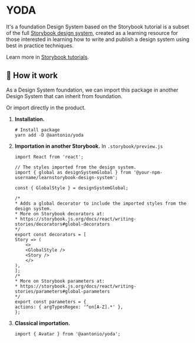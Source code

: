 # YODA

It's a foundation Design System based on the Storybook tutorial is a subset of the full [Storybook design system](https://github.com/storybookjs/design-system/), created as a learning resource for those interested in learning how to write and publish a design system using best in practice techniques.

Learn more in [Storybook tutorials](https://storybook.js.org/tutorials/).

## 📝 How it work

As a Design System foundation, we can import this package in another Design System that can inherit from foundation.

Or import directly in the product.

1.  **Installation.**

    ```shell
    # Install package
    yarn add -D @aantonio/yoda
    ```

2.  **Importation in another Storybook.**
    In `.storybook/preview.js`

    ```JS
    import React from 'react';

    // The styles imported from the design system.
    import { global as designSystemGlobal } from '@your-npm-username/learnstorybook-design-system';

    const { GlobalStyle } = designSystemGlobal;

    /*
    * Adds a global decorator to include the imported styles from the design system.
    * More on Storybook decorators at:
    * https://storybook.js.org/docs/react/writing-stories/decorators#global-decorators
    */
    export const decorators = [
    Story => (
        <>
        <GlobalStyle />
        <Story />
        </>
    ),
    ];
    /*
    * More on Storybook parameters at:
    * https://storybook.js.org/docs/react/writing-stories/parameters#global-parameters
    */
    export const parameters = {
    actions: { argTypesRegex: '^on[A-Z].*' },
    };
    ```

3.  **Classical importation.**

    ```JS
    import { Avatar } from '@aantonio/yoda';
    ```
